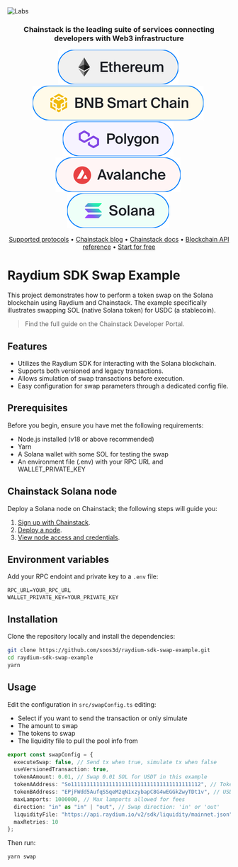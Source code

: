 <img width="1200" alt="Labs" src="https://user-images.githubusercontent.com/99700157/213291931-5a822628-5b8a-4768-980d-65f324985d32.png">

<p>
 <h3 align="center">Chainstack is the leading suite of services connecting developers with Web3 infrastructure</h3>
</p>

<p align="center">
  <a target="_blank" href="https://chainstack.com/build-better-with-ethereum/"><img src="https://github.com/soos3d/blockchain-badges/blob/main/protocols_badges/Ethereum.svg" /></a>&nbsp;  
  <a target="_blank" href="https://chainstack.com/build-better-with-bnb-smart-chain/"><img src="https://github.com/soos3d/blockchain-badges/blob/main/protocols_badges/BNB.svg" /></a>&nbsp;
  <a target="_blank" href="https://chainstack.com/build-better-with-polygon/"><img src="https://github.com/soos3d/blockchain-badges/blob/main/protocols_badges/Polygon.svg" /></a>&nbsp;
  <a target="_blank" href="https://chainstack.com/build-better-with-avalanche/"><img src="https://github.com/soos3d/blockchain-badges/blob/main/protocols_badges/Avalanche.svg" /></a>&nbsp;
  <a target="_blank" href="https://chainstack.com/build-better-with-solana/"><img src="https://github.com/soos3d/blockchain-badges/blob/main/protocols_badges/Solana.svg" /></a>&nbsp;
</p>

<p align="center">
  <a target="_blank" href="https://chainstack.com/protocols/">Supported protocols</a> •
  <a target="_blank" href="https://chainstack.com/blog/">Chainstack blog</a> •
  <a target="_blank" href="https://docs.chainstack.com/quickstart/">Chainstack docs</a> •
  <a target="_blank" href="https://docs.chainstack.com/quickstart/">Blockchain API reference</a> •
  <a target="_blank" href="https://console.chainstack.com/user/account/create">Start for free</a>
</p>

# Raydium SDK Swap Example

This project demonstrates how to perform a token swap on the Solana blockchain using Raydium and Chainstack. The example specifically illustrates swapping SOL (native Solana token) for USDC (a stablecoin).

> Find the full guide on the Chainstack Developer Portal.

## Features

- Utilizes the Raydium SDK for interacting with the Solana blockchain.
- Supports both versioned and legacy transactions.
- Allows simulation of swap transactions before execution.
- Easy configuration for swap parameters through a dedicated config file.

## Prerequisites

Before you begin, ensure you have met the following requirements:

- Node.js installed (v18 or above recommended)
- Yarn
- A Solana wallet with some SOL for testing the swap
- An environment file (.env) with your RPC URL and WALLET_PRIVATE_KEY

## Chainstack Solana node

Deploy a Solana node on Chainstack; the following steps will guide you:

1. [Sign up with Chainstack](https://console.chainstack.com/user/account/create).
2. [Deploy a node](https://docs.chainstack.com/docs/manage-your-networks#join-a-public-network).
3. [View node access and credentials](https://docs.chainstack.com/docs/manage-your-node#view-node-access-and-credentials).

## Environment variables

Add your RPC endoint and private key to a `.env` file:

```env
RPC_URL=YOUR_RPC_URL
WALLET_PRIVATE_KEY=YOUR_PRIVATE_KEY
```

## Installation

Clone the repository locally and install the dependencies:

```bash
git clone https://github.com/soos3d/raydium-sdk-swap-example.git
cd raydium-sdk-swap-example
yarn
```

## Usage

Edit the configuration in `src/swapConfig.ts` editing:

- Select if you want to send the transaction or only simulate
- The amount to swap
- The tokens to swap
- The liquidity file to pull the pool info from

```ts
export const swapConfig = {
  executeSwap: false, // Send tx when true, simulate tx when false
  useVersionedTransaction: true,
  tokenAAmount: 0.01, // Swap 0.01 SOL for USDT in this example
  tokenAAddress: "So11111111111111111111111111111111111111112", // Token to swap for the other, SOL in this case
  tokenBAddress: "EPjFWdd5AufqSSqeM2qN1xzybapC8G4wEGGkZwyTDt1v", // USDC address
  maxLamports: 1000000, // Max lamports allowed for fees
  direction: "in" as "in" | "out", // Swap direction: 'in' or 'out'
  liquidityFile: "https://api.raydium.io/v2/sdk/liquidity/mainnet.json",
  maxRetries: 10
};
```

Then run:

```sh
yarn swap
```
